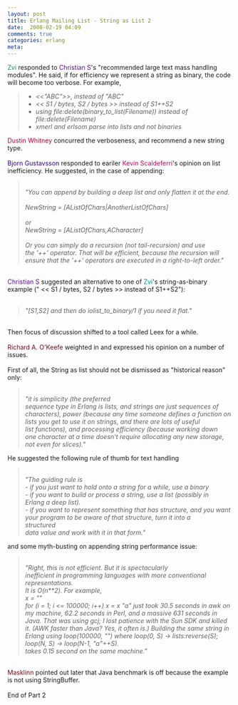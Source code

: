 ```yaml
---
layout: post
title: Erlang Mailing List - String as List 2
date:  2008-02-19 04:09
comments: true
categories: erlang
meta: 
---
```

<span class="HcCDpe"><span email="exta7@walla.com" class="EP8xU" style="color: rgb(0, 148, 134);">Zvi</span><span class="lDACoc"> responded to </span></span><span class="HcCDpe"><span email="chsu79@gmail.com" class="EP8xU" style="color: rgb(91, 16, 148);">Christian S</span></span><span class="HcCDpe"><span class="lDACoc">'s "recommended large text mass handling modules". He said, if for efficiency we  represent  a string as binary, the code will become too verbose. For example,</span></span><br /><blockquote style="font-style: italic;"><span class="HcCDpe"><span class="lDACoc"></span></span><ul><li> <<"ABC">>, instead of "ABC"</li><li> <<s1 s2="" bytes="">< </s1> S1 / bytes, S2 / bytes <s1 s2="" bytes="">>> instead of S1++S2</s1></li><li> using file:delete(binary_to_list(Filename)) instead of file:delete(Filename)</li><li> xmerl and erlsom parse into lists and not binaries</li></ul></blockquote><div id="1fhc" class="ArwC7c ckChnd"><span class="HcCDpe"><span email="dustin.whitney@gmail.com" class="EP8xU" style="color: rgb(185, 0, 56);">Dustin Whitney</span></span> concurred the verboseness, and recommend a new string type.<span class="HcCDpe"><span email="vychodil.hynek@gmail.com" class="EP8xU" style="color: rgb(132, 102, 0);"></span><span class="lDACoc"><br /><br /></span></span><span class="HcCDpe"><span email="bjorn@erix.ericsson.se" class="EP8xU" style="color: rgb(51, 0, 153);">Bjorn Gustavsson</span></span> responded to eariler <span class="HcCDpe"><span class="lDACoc"></span></span><span class="HcCDpe"><span email="kevin@scaldeferri.com" class="EP8xU" style="color: rgb(204, 0, 96);">Kevin Scaldeferri</span></span>'s opinion on list inefficiency. He suggested, in the case of appending:<br /><blockquote style="font-style: italic;"><br />"You can append by building a deep list and only flatten it at the end.<br /><br />  NewString = [AListOfChars|AnotherListOfChars]<br /><div id="1fi4" class="ArwC7c ckChnd"><br />or<br />  NewString = [AListOfChars,ACharacter]<br /><br />Or you can simply do a recursion (not tail-recursion) and use<br />the '++' operator. That will be efficient, because the recursion will<br />ensure that the '++' operators are executed in a right-to-left order."</div></blockquote><div id="1fi4" class="ArwC7c ckChnd"><br /><span class="HcCDpe"><span email="chsu79@gmail.com" class="EP8xU" style="color: rgb(91, 16, 148);">Christian S  </span></span>suggested an alternative to one of <span class="HcCDpe"><span email="exta7@walla.com" class="EP8xU" style="color: rgb(0, 148, 134);">Zvi</span><span class="lDACoc">'s string-as-binary example ("</span></span>  <<s1 s2="" bytes=""><  </s1> S1 / bytes, S2 / bytes >> <s1 s2="" bytes=""> instead of S1++S2")<span class="HcCDpe"><span class="lDACoc">:<br /></span></span><br /></s1><blockquote style="font-style: italic;">"[S1,S2] and then do iolist_to_binary/1 if you need it flat."</blockquote><br />Then focus of discussion shifted to a tool called Leex for a while.<br /><br /><span class="HcCDpe"><span email="ok@cs.otago.ac.nz" class="EP8xU" style="color: rgb(121, 6, 25);">Richard A. O'Keefe </span></span>weighted in and expressed his opinion on a number of issues.<br /><br />First of all, the String as list should not be dismissed as "historical reason" only:<br /><blockquote><br /><span style="font-style: italic;">"it is simplicity (the preferred</span><br /><span style="font-style: italic;">sequence type in Erlang is lists, and strings are just sequences of</span><br /><span style="font-style: italic;">characters), power (because any time someone defines a function on</span><br /><span style="font-style: italic;">lists you get to use it on strings, and there are *lots* of useful</span><br /><span style="font-style: italic;">list functions), and processing efficiency (because working down</span><br /><span style="font-style: italic;">one character at a time doesn't require allocating *any* new storage,</span><br /><span style="font-style: italic;">not even for slices)."</span></blockquote>He suggested the following rule of thumb for text handling<br /><blockquote style="font-style: italic;"><br />"The guiding rule is<br />- if you just want to hold onto a string for a while, use a binary<br />- if you want to build or process a string, use a list (possibly in<br />Erlang a deep list).<br />- if you want to represent something that has structure, and you want<br />your program to be aware of that structure, turn it into a<br />structured<br />data value and work with it in that form."</blockquote>and some myth-busting on appending string performance issue:<br /><blockquote style="font-style: italic;"><br />"Right, this is not efficient.  But it is spectacularly<br />inefficient in programming languages with more conventional<br />representations.<br />It is O(n**2).  For example,<br />  x = ""<br />  for (i = 1; i <= 100000; i++) x = x "a"  just took 30.5 seconds in awk on my machine, 62.2 seconds in Perl, and a massive 631 seconds in Java.  That was using gcj; I lost patience with the Sun SDK and killed it.  (AWK faster than Java?  Yes, it often is.) Building the same string in Erlang using        loop(100000, "") where        loop(0, S) -> lists:reverse(S);<br />  loop(N, S) -> loop(N-1, "a"++S).<br />takes 0.15 second on the same machine."</blockquote><br /><span class="HcCDpe"><span email="masklinn@masklinn.net" class="EP8xU" style="color: rgb(121, 6, 25);">Masklinn</span>  <span class="lDACoc">pointed out later that Java benchmark is off because the example is not using StringBuffer.<br /></span></span><br />End of Part 2<br /><br /></div></div><span class="HcCDpe"><span email="chsu79@gmail.com" class="EP8xU" style="color: rgb(91, 16, 148);"><br /></span></span>